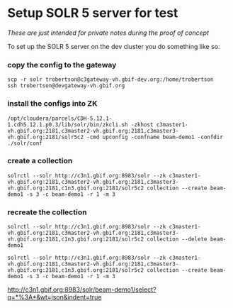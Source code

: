 # Setup SOLR 5 server for test
_These are just intended for private notes during the proof of concept_

To set up the SOLR 5 server on the dev cluster you do something like so:  

### copy the config to the gateway
```
scp -r solr trobertson@c3gateway-vh.gbif-dev.org:/home/trobertson
ssh trobertson@devgateway-vh.gbif.org
```

### install the configs into ZK 
```
/opt/cloudera/parcels/CDH-5.12.1-1.cdh5.12.1.p0.3/lib/solr/bin/zkcli.sh -zkhost c3master1-vh.gbif.org:2181,c3master2-vh.gbif.org:2181,c3master3-vh.gbif.org:2181/solr5c2 -cmd upconfig -confname beam-demo1 -confdir ./solr/conf
```

### create a collection
```
solrctl --solr http://c3n1.gbif.org:8983/solr --zk c3master1-vh.gbif.org:2181,c3master2-vh.gbif.org:2181,c3master3-vh.gbif.org:2181,c1n3.gbif.org:2181/solr5c2 collection --create beam-demo1 -s 3 -c beam-demo1 -r 1 -m 3
```

### recreate the collection
```
solrctl --solr http://c3n1.gbif.org:8983/solr --zk c3master1-vh.gbif.org:2181,c3master2-vh.gbif.org:2181,c3master3-vh.gbif.org:2181,c1n3.gbif.org:2181/solr5c2 collection --delete beam-demo1

solrctl --solr http://c3n1.gbif.org:8983/solr --zk c3master1-vh.gbif.org:2181,c3master2-vh.gbif.org:2181,c3master3-vh.gbif.org:2181,c1n3.gbif.org:2181/solr5c2 collection --create beam-demo1 -s 3 -c beam-demo1 -r 1 -m 3
```

http://c3n1.gbif.org:8983/solr/beam-demo1/select?q=*%3A*&wt=json&indent=true
